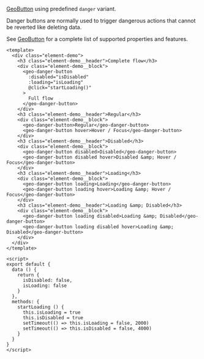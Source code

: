 [GeoButton](./#/Elements/GeoButton/GeoButton) using predefined `danger`
variant.

Danger buttons are normally used to trigger dangerous actions that cannot
be reverted like deleting data.

See [GeoButton](./#/Elements/GeoButton/GeoButton) for a complete list of
supported properties and features.

```vue
<template>
  <div class="element-demo">
    <h3 class="element-demo__header">Complete flow</h3>
    <div class="element-demo__block">
      <geo-danger-button
        :disabled="isDisabled"
        :loading="isLoading"
        @click="startLoading()"
      >
        Full flow
      </geo-danger-button>
    </div>
    <h3 class="element-demo__header">Regular</h3>
    <div class="element-demo__block">
      <geo-danger-button>Regular</geo-danger-button>
      <geo-danger-button hover>Hover / Focus</geo-danger-button>
    </div>
    <h3 class="element-demo__header">Disabled</h3>
    <div class="element-demo__block">
      <geo-danger-button disabled>Disabled</geo-danger-button>
      <geo-danger-button disabled hover>Disabled &amp; Hover / Focus</geo-danger-button>
    </div>
    <h3 class="element-demo__header">Loading</h3>
    <div class="element-demo__block">
      <geo-danger-button loading>Loading</geo-danger-button>
      <geo-danger-button loading hover>Loading &amp; Hover / Focus</geo-danger-button>
    </div>
    <h3 class="element-demo__header">Loading &amp; Disabled</h3>
    <div class="element-demo__block">
      <geo-danger-button loading disabled>Loading &amp; Disabled</geo-danger-button>
      <geo-danger-button loading disabled hover>Loading &amp; Disabled</geo-danger-button>
    </div>
  </div>
</template>

<script>
export default {
  data () {
    return {
      isDisabled: false,
      isLoading: false
    }
  },
  methods: {
    startLoading () {
      this.isLoading = true
      this.isDisabled = true
      setTimeout(() => this.isLoading = false, 2000)
      setTimeout(() => this.isDisabled = false, 4000)
    }
  }
}
</script>
```
